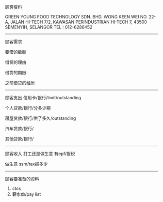顾客资料

GREEN YOUNG FOOD TECHNOLOGY SDN. BHD. WONG KEEN WEI NO. 22-A, JALAN HI-TECH 7/2, KAWASAN PERINDUSTRIAN HI-TECH 7, 43500 SEMENYIH, SELANGOR TEL : 012-6286452

-----------------
顾客需求


要借的数额

借贷的理由

借贷的期限

之前借贷的经历


--------------
顾客支出
信用卡/银行/limit/outstanding


个人贷款/银行/分多少期

房屋贷款/银行/供了多久/outstanding

汽车贷款/银行/


其他贷款/银行/

-----------
顾客收入
打工还是做生意
有epf/报税

做生意 ssm/tax报多少

-------
顾客要准备的资料
1. ctos
2. 薪水单/pay list




